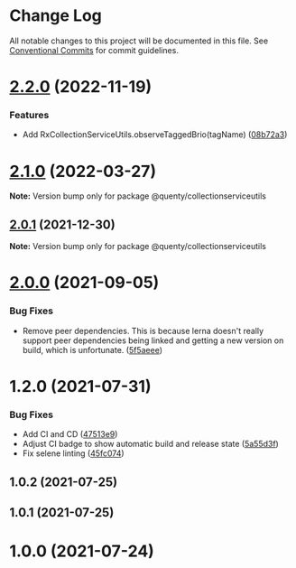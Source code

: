 # Change Log

All notable changes to this project will be documented in this file.
See [Conventional Commits](https://conventionalcommits.org) for commit guidelines.

# [2.2.0](https://github.com/Quenty/NevermoreEngine/compare/@quenty/collectionserviceutils@2.1.0...@quenty/collectionserviceutils@2.2.0) (2022-11-19)


### Features

* Add RxCollectionServiceUtils.observeTaggedBrio(tagName) ([08b72a3](https://github.com/Quenty/NevermoreEngine/commit/08b72a3b8a451f0251c76fbe939ed177dafd71f9))





# [2.1.0](https://github.com/Quenty/NevermoreEngine/compare/@quenty/collectionserviceutils@2.0.1...@quenty/collectionserviceutils@2.1.0) (2022-03-27)

**Note:** Version bump only for package @quenty/collectionserviceutils





## [2.0.1](https://github.com/Quenty/NevermoreEngine/compare/@quenty/collectionserviceutils@2.0.0...@quenty/collectionserviceutils@2.0.1) (2021-12-30)

**Note:** Version bump only for package @quenty/collectionserviceutils





# [2.0.0](https://github.com/Quenty/NevermoreEngine/compare/@quenty/collectionserviceutils@1.2.0...@quenty/collectionserviceutils@2.0.0) (2021-09-05)


### Bug Fixes

* Remove peer dependencies. This is because lerna doesn't really support peer dependencies being linked and getting a new version on build, which is unfortunate. ([5f5aeee](https://github.com/Quenty/NevermoreEngine/commit/5f5aeeea8de9975435309e53679f0ef7064f9dd0))





# 1.2.0 (2021-07-31)


### Bug Fixes

* Add CI and CD ([47513e9](https://github.com/Quenty/NevermoreEngine/commit/47513e9b568162707534af132396dd8756947dd3))
* Adjust CI badge to show automatic build and release state ([5a55d3f](https://github.com/Quenty/NevermoreEngine/commit/5a55d3f19bf8d66a760d67da9b56ed47fab74656))
* Fix selene linting ([45fc074](https://github.com/Quenty/NevermoreEngine/commit/45fc07489ee59127ac6582689f19a0e87c1e5b5a))



## 1.0.2 (2021-07-25)



## 1.0.1 (2021-07-25)



# 1.0.0 (2021-07-24)
